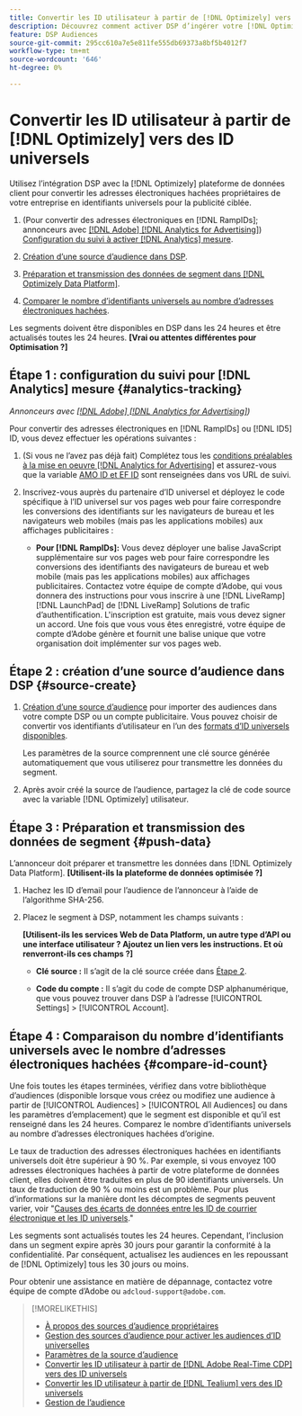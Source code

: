 ```yaml
---
title: Convertir les ID utilisateur à partir de [!DNL Optimizely] vers des ID universels
description: Découvrez comment activer DSP d’ingérer votre [!DNL Optimizely] segments propriétaires.
feature: DSP Audiences
source-git-commit: 295cc610a7e5e811fe555db69373a8bf5b4012f7
workflow-type: tm+mt
source-wordcount: '646'
ht-degree: 0%

---
```


# Convertir les ID utilisateur à partir de [!DNL Optimizely] vers des ID universels

Utilisez l’intégration DSP avec la [!DNL Optimizely] plateforme de données client pour convertir les adresses électroniques hachées propriétaires de votre entreprise en identifiants universels pour la publicité ciblée.

1. (Pour convertir des adresses électroniques en [!DNL RampIDs]<!-- or [!DNL ID5] IDs -->; annonceurs avec [[!DNL Adobe] [!DNL Analytics for Advertising]](/help/integrations/analytics/overview.md)) [Configuration du suivi à activer [!DNL Analytics] mesure](#analytics-tracking).

1. [Création d’une source d’audience dans DSP](#source-create).

1. [Préparation et transmission des données de segment dans [!DNL Optimizely Data Platform]](#push-data).

1. [Comparer le nombre d’identifiants universels au nombre d’adresses électroniques hachées](#compare-id-count).

Les segments doivent être disponibles en DSP dans les 24 heures et être actualisés toutes les 24 heures. **[Vrai ou attentes différentes pour Optimisation ?]**

## Étape 1 : configuration du suivi pour [!DNL Analytics] mesure {#analytics-tracking}

*Annonceurs avec [[!DNL Adobe] [!DNL Analytics for Advertising]](/help/integrations/analytics/overview.md))*

Pour convertir des adresses électroniques en [!DNL RampIDs] ou [!DNL ID5] ID, vous devez effectuer les opérations suivantes :

1. (Si vous ne l’avez pas déjà fait) Complétez tous les [conditions préalables à la mise en oeuvre [!DNL Analytics for Advertising]](/help/integrations/analytics/prerequisites.md) et assurez-vous que la variable [AMO ID et EF ID](/help/integrations/analytics/ids.md) sont renseignées dans vos URL de suivi.

1. Inscrivez-vous auprès du partenaire d’ID universel et déployez le code spécifique à l’ID universel sur vos pages web pour faire correspondre les conversions des identifiants sur les navigateurs de bureau et les navigateurs web mobiles (mais pas les applications mobiles) aux affichages publicitaires :

   * **Pour [!DNL RampIDs]:** Vous devez déployer une balise JavaScript supplémentaire sur vos pages web pour faire correspondre les conversions des identifiants des navigateurs de bureau et web mobile (mais pas les applications mobiles) aux affichages publicitaires. Contactez votre équipe de compte d’Adobe, qui vous donnera des instructions pour vous inscrire à une [!DNL LiveRamp] [!DNL LaunchPad] de [!DNL LiveRamp] Solutions de trafic d’authentification. L&#39;inscription est gratuite, mais vous devez signer un accord. Une fois que vous vous êtes enregistré, votre équipe de compte d’Adobe génère et fournit une balise unique que votre organisation doit implémenter sur vos pages web.

## Étape 2 : création d’une source d’audience dans DSP {#source-create}

1. [Création d’une source d’audience](source-create.md) pour importer des audiences dans votre compte DSP ou un compte publicitaire. Vous pouvez choisir de convertir vos identifiants d’utilisateur en l’un des [formats d’ID universels disponibles](source-about.md).

   Les paramètres de la source comprennent une clé source générée automatiquement que vous utiliserez pour transmettre les données du segment.

1. Après avoir créé la source de l’audience, partagez la clé de code source avec la variable [!DNL Optimizely] utilisateur.

## Étape 3 : Préparation et transmission des données de segment {#push-data}

L’annonceur doit préparer et transmettre les données dans [!DNL Optimizely Data Platform].  **[Utilisent-ils la plateforme de données optimisée ?]**  <!-- Data Platform? -->

1. Hachez les ID d’email pour l’audience de l’annonceur à l’aide de l’algorithme SHA-256.

1. Placez le segment à DSP, notamment les champs suivants :

   **[Utilisent-ils les services Web de Data Platform, un autre type d’API ou une interface utilisateur ? Ajoutez un lien vers les instructions. Et où renverront-ils ces champs ?]**  <!-- Are they using the Data Platform web services or what? Add a link to instructions. And where will they input these fields?  -->

   * **Clé source :** Il s’agit de la clé source créée dans [Étape 2](#source-create).

   * **Code du compte :** Il s’agit du code de compte DSP alphanumérique, que vous pouvez trouver dans DSP à l’adresse [!UICONTROL Settings] > [!UICONTROL Account].

## Étape 4 : Comparaison du nombre d’identifiants universels avec le nombre d’adresses électroniques hachées {#compare-id-count}

Une fois toutes les étapes terminées, vérifiez dans votre bibliothèque d’audiences (disponible lorsque vous créez ou modifiez une audience à partir de [!UICONTROL Audiences] > [!UICONTROL All Audiences] ou dans les paramètres d’emplacement) que le segment est disponible et qu’il est renseigné dans les 24 heures. Comparez le nombre d’identifiants universels au nombre d’adresses électroniques hachées d’origine.

Le taux de traduction des adresses électroniques hachées en identifiants universels doit être supérieur à 90 %. Par exemple, si vous envoyez 100 adresses électroniques hachées à partir de votre plateforme de données client, elles doivent être traduites en plus de 90 identifiants universels. Un taux de traduction de 90 % ou moins est un problème. Pour plus d’informations sur la manière dont les décomptes de segments peuvent varier, voir &quot;[Causes des écarts de données entre les ID de courrier électronique et les ID universels](#universal-ids-data-variances).&quot;

Les segments sont actualisés toutes les 24 heures. Cependant, l’inclusion dans un segment expire après 30 jours pour garantir la conformité à la confidentialité. Par conséquent, actualisez les audiences en les repoussant de [!DNL Optimizely] tous les 30 jours ou moins.

Pour obtenir une assistance en matière de dépannage, contactez votre équipe de compte d’Adobe ou `adcloud-support@adobe.com`.

>[!MORELIKETHIS]
>
>* [À propos des sources d’audience propriétaires](/help/dsp/audiences/sources/source-about.md)
>* [Gestion des sources d’audience pour activer les audiences d’ID universelles](source-manage.md)
>* [Paramètres de la source d’audience](source-settings.md)
>* [Convertir les ID utilisateur à partir de [!DNL Adobe Real-Time CDP] vers des ID universels](/help/dsp/audiences/sources/source-adobe-rtcdp.md)
>* [Convertir les ID utilisateur à partir de [!DNL Tealium] vers des ID universels](/help/dsp/audiences/sources/source-tealium.md)
>* [Gestion de l’audience](/help/dsp/audiences/audience-about.md)
